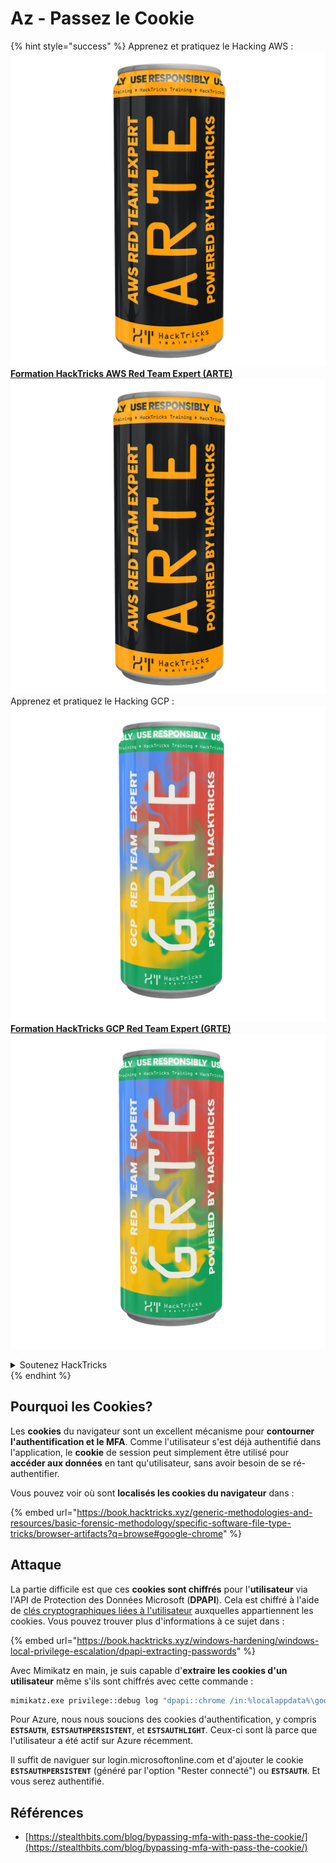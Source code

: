 # Az - Passez le Cookie

{% hint style="success" %}
Apprenez et pratiquez le Hacking AWS :<img src="/.gitbook/assets/image.png" alt="" data-size="line">[**Formation HackTricks AWS Red Team Expert (ARTE)**](https://training.hacktricks.xyz/courses/arte)<img src="/.gitbook/assets/image.png" alt="" data-size="line">\
Apprenez et pratiquez le Hacking GCP : <img src="/.gitbook/assets/image (2).png" alt="" data-size="line">[**Formation HackTricks GCP Red Team Expert (GRTE)**<img src="/.gitbook/assets/image (2).png" alt="" data-size="line">](https://training.hacktricks.xyz/courses/grte)

<details>

<summary>Soutenez HackTricks</summary>

* Consultez les [**plans d'abonnement**](https://github.com/sponsors/carlospolop)!
* **Rejoignez le** 💬 [**groupe Discord**](https://discord.gg/hRep4RUj7f) ou le [**groupe Telegram**](https://t.me/peass) ou **suivez-nous** sur **Twitter** 🐦 [**@hacktricks\_live**](https://twitter.com/hacktricks\_live)**.**
* **Partagez des astuces de piratage en soumettant des PR aux** [**HackTricks**](https://github.com/carlospolop/hacktricks) et [**HackTricks Cloud**](https://github.com/carlospolop/hacktricks-cloud) github repos.

</details>
{% endhint %}

## Pourquoi les Cookies?

Les **cookies** du navigateur sont un excellent mécanisme pour **contourner l'authentification et le MFA**. Comme l'utilisateur s'est déjà authentifié dans l'application, le **cookie** de session peut simplement être utilisé pour **accéder aux données** en tant qu'utilisateur, sans avoir besoin de se ré-authentifier.

Vous pouvez voir où sont **localisés les cookies du navigateur** dans :

{% embed url="https://book.hacktricks.xyz/generic-methodologies-and-resources/basic-forensic-methodology/specific-software-file-type-tricks/browser-artifacts?q=browse#google-chrome" %}

## Attaque

La partie difficile est que ces **cookies sont chiffrés** pour l'**utilisateur** via l'API de Protection des Données Microsoft (**DPAPI**). Cela est chiffré à l'aide de [clés cryptographiques liées à l'utilisateur](https://book.hacktricks.xyz/windows-hardening/windows-local-privilege-escalation/dpapi-extracting-passwords) auxquelles appartiennent les cookies. Vous pouvez trouver plus d'informations à ce sujet dans :

{% embed url="https://book.hacktricks.xyz/windows-hardening/windows-local-privilege-escalation/dpapi-extracting-passwords" %}

Avec Mimikatz en main, je suis capable d'**extraire les cookies d'un utilisateur** même s'ils sont chiffrés avec cette commande :
```bash
mimikatz.exe privilege::debug log "dpapi::chrome /in:%localappdata%\google\chrome\USERDA~1\default\cookies /unprotect" exit
```
Pour Azure, nous nous soucions des cookies d'authentification, y compris **`ESTSAUTH`**, **`ESTSAUTHPERSISTENT`**, et **`ESTSAUTHLIGHT`**. Ceux-ci sont là parce que l'utilisateur a été actif sur Azure récemment.

Il suffit de naviguer sur login.microsoftonline.com et d'ajouter le cookie **`ESTSAUTHPERSISTENT`** (généré par l'option "Rester connecté") ou **`ESTSAUTH`**. Et vous serez authentifié.

## Références

* [https://stealthbits.com/blog/bypassing-mfa-with-pass-the-cookie/](https://stealthbits.com/blog/bypassing-mfa-with-pass-the-cookie/)
